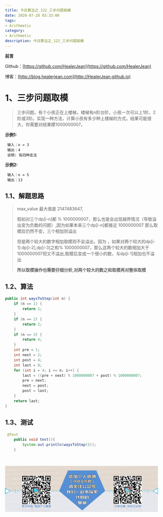 ```yaml
---
title: 今日算法之_122_三步问题取模
date: 2020-07-28 03:33:00
tags: 
- Arithmetic
category: 
- Arithmetic
description: 今日算法之_122_三步问题取模
---
```


**前言**     

 Github：[https://github.com/HealerJean](https://github.com/HealerJean)         

 博客：[http://blog.healerjean.com](http://HealerJean.github.io)          



# 1、三步问题取模
> 三步问题。有个小孩正在上楼梯，楼梯有n阶台阶，小孩一次可以上1阶、2阶或3阶。实现一种方法，计算小孩有多少种上楼梯的方式。结果可能很大，你需要对结果模1000000007。

**示例1:**

```
 输入：n = 3 
 输出：4
 说明: 有四种走法
```

**示例2:**

```
 输入：n = 5
 输出：13
```



## 1.1、解题思路 

>  max_value 最大值是 2147483647,    
>
>  假如对三个dp[i-n]都 % 1000000007，那么也是会出现越界情况（导致溢出变为负数的问题）,因为如果本来三个dp[i-n]都接近 1000000007 那么取模后仍然不变，三个相加则溢出     
>
>  但是两个较大的数字相加取模则不会溢出，因为 ，如果对两个较大的dp[i-1]:dp[i-2],dp[i-3]之和% 1000000007，那么这两个较大的数相加大于 1000000007但又不溢出,取模后变成一个很小的数，与dp[i-1]相加也不溢出     
>
>  **所以取模操作也需要仔细分析,对两个较大的数之和取模再对整体取模**



## 1.2、算法

```java
public int waysToStep(int n) {
    if (n == 1) {
        return 1;
    }
    if (n == 2) {
        return 2;
    }
    if (n == 3) {
        return 4;
    }
    int pre = 1;
    int next = 2;
    int post = 4;
    int last = 0;
    for (int i = 4; i <= n; i++) {
        last = ((pre + next) % 1000000007 + post) % 1000000007;
        pre = next;
        next = post;
        post = last;
    }
    return last;
}
```




## 1.3、测试 

```java
 @Test
    public void test(){
        System.out.println(waysToStep(5));
    }

```



​          

![ContactAuthor](https://raw.githubusercontent.com/HealerJean/HealerJean.github.io/master/assets/img/artical_bottom.jpg)



<link rel="stylesheet" href="https://unpkg.com/gitalk/dist/gitalk.css">

<script src="https://unpkg.com/gitalk@latest/dist/gitalk.min.js"></script> 
<div id="gitalk-container"></div>    
 <script type="text/javascript">
    var gitalk = new Gitalk({
		clientID: `1d164cd85549874d0e3a`,
		clientSecret: `527c3d223d1e6608953e835b547061037d140355`,
		repo: `HealerJean.github.io`,
		owner: 'HealerJean',
		admin: ['HealerJean'],
		id: 'NLyW54i08gSKZo7e',
    });
    gitalk.render('gitalk-container');
</script> 



